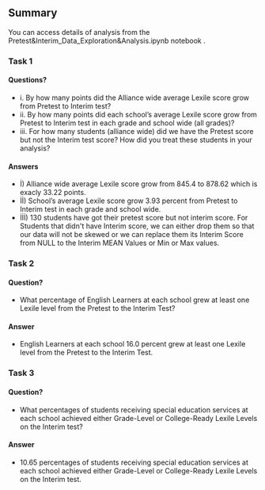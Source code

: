 ## Summary 

You can access  details of analysis from the Pretest&Interim_Data_Exploration&Analysis.ipynb notebook .
### Task 1
#### Questions?

*  i. By how many points did the Alliance wide average Lexile score grow from Pretest to Interim test?
*  ii. By how many points did each school’s average Lexile score grow from Pretest to Interim test in each grade and school wide (all grades)?
*  iii. For how many students (alliance wide) did we have the Pretest score but not the Interim test score? How did you treat these students in your analysis?
#### Answers
* İ) Alliance wide average Lexile score grow from   845.4 to 878.62 which is exacly 33.22 points.
* İİ) School’s average Lexile score grow  3.93 percent from Pretest to Interim test in each grade and school wide.
* İİİ) 130 students have got their pretest score  but not interim score. For Students that didn't have Interim score, we can either drop them so that our data will not be skewed or we can replace them its Interim Score from NULL to the Interim MEAN Values or Min or Max values.

### Task 2
#### Question?
*  What percentage of English Learners at each school grew at least one Lexile level from the Pretest to the Interim Test? 
#### Answer
*  English Learners at each school 16.0 percent grew at least one Lexile level from the Pretest to the Interim Test.


### Task 3
#### Question?
*  What percentages of students receiving special education services at each school achieved either Grade-Level or College-Ready Lexile Levels on the Interim test? 
#### Answer
*  10.65 percentages of students receiving special education services at each school achieved either Grade-Level or College-Ready Lexile Levels on the Interim test.



